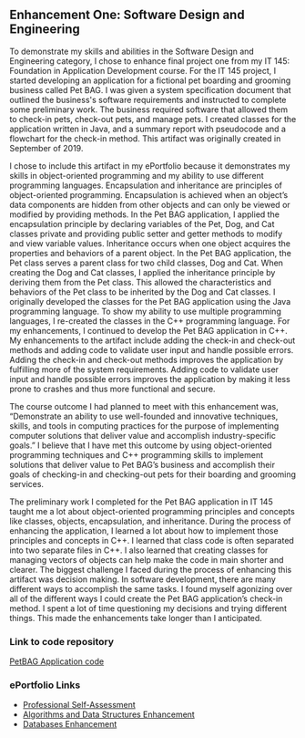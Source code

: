 ## Enhancement One: Software Design and Engineering
To demonstrate my skills and abilities in the Software Design and Engineering category, I chose to enhance final project one from my IT 145: Foundation in Application Development course. For the IT 145 project, I started developing an application for a fictional pet boarding and grooming business called Pet BAG. I was given a system specification document that outlined the business's software requirements and instructed to complete some preliminary work. The business required software that allowed them to check-in pets, check-out pets, and manage pets. I created classes for the application written in Java, and a summary report with pseudocode and a flowchart for the check-in method. This artifact was originally created in September of 2019.

I chose to include this artifact in my ePortfolio because it demonstrates my skills in object-oriented programming and my ability to use different programming languages. Encapsulation and inheritance are principles of object-oriented programming. Encapsulation is achieved when an object’s data components are hidden from other objects and can only be viewed or modified by providing methods. In the Pet BAG application, I applied the encapsulation principle by declaring variables of the Pet, Dog, and Cat classes private and providing public setter and getter methods to modify and view variable values. Inheritance occurs when one object acquires the properties and behaviors of a parent object. In the Pet BAG application, the Pet class serves a parent class for two child classes, Dog and Cat. When creating the Dog and Cat classes, I applied the inheritance principle by deriving them from the Pet class. This allowed the characteristics and behaviors of the Pet class to be inherited by the Dog and Cat classes. I originally developed the classes for the Pet BAG application using the Java programming language. To show my ability to use multiple programming languages, I re-created the classes in the C++ programming language. For my enhancements, I continued to develop the Pet BAG application in C++. My enhancements to the artifact include adding the check-in and check-out methods and adding code to validate user input and handle possible errors. Adding the check-in and check-out methods improves the application by fulfilling more of the system requirements. Adding code to validate user input and handle possible errors improves the application by making it less prone to crashes and thus more functional and secure. 

The course outcome I had planned to meet with this enhancement was, “Demonstrate an ability to use well-founded and innovative techniques, skills, and tools in computing practices for the purpose of implementing computer solutions that deliver value and accomplish industry-specific goals.” I believe that I have met this outcome by using object-oriented programming techniques and C++ programming skills to implement solutions that deliver value to Pet BAG’s business and accomplish their goals of checking-in and checking-out pets for their boarding and grooming services.

The preliminary work I completed for the Pet BAG application in IT 145 taught me a lot about object-oriented programming principles and concepts like classes, objects, encapsulation, and inheritance. During the process of enhancing the application, I learned a lot about how to implement those principles and concepts in C++. I learned that class code is often separated into two separate files in C++. I also learned that creating classes for managing vectors of objects can help make the code in main shorter and clearer. The biggest challenge I faced during the process of enhancing this artifact was decision making. In software development, there are many different ways to accomplish the same tasks. I found myself agonizing over all of the different ways I could create the Pet BAG application’s check-in method. I spent a lot of time questioning my decisions and trying different things. This made the enhancements take longer than I anticipated. 

### Link to code repository 
[PetBAG Application code](https://github.com/aerielj/petbagapplication)

### ePortfolio Links
- [Professional Self-Assessment](https://aerielj.github.io/index.html)
- [Algorithms and Data Structures Enhancement](https://aerielj.github.io/AlgorithmsAndDataStructures.html)
- [Databases Enhancement](https://aerielj.github.io/DatabasesEnhancement.html)
